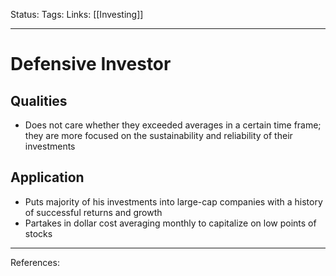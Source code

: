 Status:
Tags:
Links: [[Investing]]
___
# Defensive Investor
## Qualities
- Does not care whether they exceeded averages in a certain time frame; they are more focused on the sustainability and reliability of their investments
## Application
-   Puts majority of his investments into large-cap companies with a history of successful returns and growth
-   Partakes in dollar cost averaging monthly to capitalize on low points of stocks
___
References: